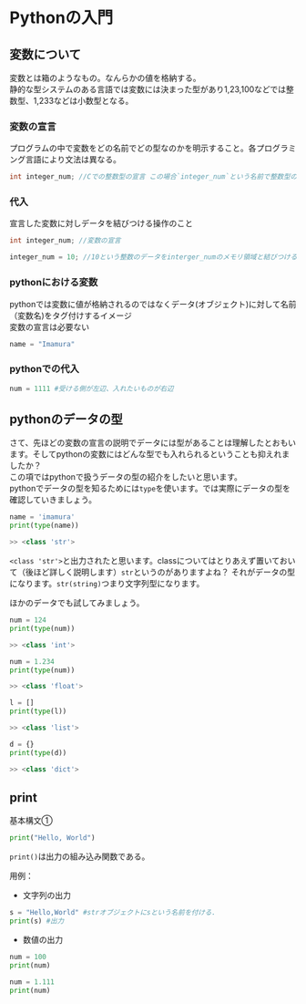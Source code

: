 # Pythonの入門

## 変数について  
変数とは箱のようなもの。なんらかの値を格納する。  
静的な型システムのある言語では変数には決まった型があり1,23,100などでは整数型、1,233などは小数型となる。  

### 変数の宣言
プログラムの中で変数をどの名前でどの型なのかを明示すること。各プログラミング言語により文法は異なる。

```c:a.c
int integer_num; //Cでの整数型の宣言 この場合`integer_num`という名前で整数型の変数として扱うという意味
```

### 代入
宣言した変数に対しデータを結びつける操作のこと  

```c:a.c
int integer_num; //変数の宣言

integer_num = 10; //10という整数のデータをinterger_numのメモリ領域と結びつける
```


### pythonにおける変数
pythonでは変数に値が格納されるのではなくデータ(オブジェクト)に対して名前（変数名)をタグ付けするイメージ  
変数の宣言は必要ない  

```python:s.py
name = "Imamura"
```

### pythonでの代入
```python:d.py
num = 1111 #受ける側が左辺、入れたいものが右辺
```

## pythonのデータの型
さて、先ほどの変数の宣言の説明でデータには型があることは理解したとおもいます。そしてpythonの変数にはどんな型でも入れられるということも抑えれましたか？  
この項ではpythonで扱うデータの型の紹介をしたいと思います。  
pythonでデータの型を知るためには`type`を使います。では実際にデータの型を確認していきましょう。  

```python:t.py
name = 'imamura'
print(type(name))

>> <class 'str'>
```
`<class 'str'>`と出力されたと思います。classについてはとりあえず置いておいて（後ほど詳しく説明します）`str`というのがありますよね？
それがデータの型になります。`str(string)`つまり文字列型になります。  

ほかのデータでも試してみましょう。  

```python:t.py
num = 124
print(type(num))

>> <class 'int'>

```
```python:y.py
num = 1.234
print(type(num))

>> <class 'float'>

```

```python:t.py
l = []
print(type(l))

>> <class 'list'>

```

```python:t.py
d = {}
print(type(d))

>> <class 'dict'>
```



## print

基本構文①

```python:p.py
print("Hello, World")
```

`print()`は出力の組み込み関数である。  

用例：  
- 文字列の出力

```python:s.py
s = "Hello,World" #strオブジェクトにsという名前を付ける.
print(s) #出力
```  

- 数値の出力

```python:num.py
num = 100
print(num)

num = 1.111
print(num)
```

